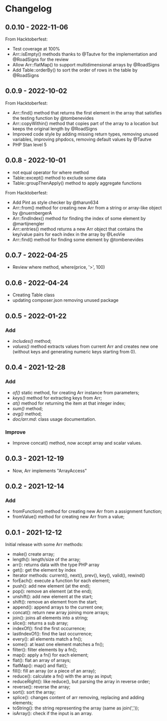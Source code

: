 # Changelog

## 0.0.10 - 2022-11-06
From Hacktoberfest:
- Test coverage at 100%
- Arr::isEmpty() methods thanks to @Tautve for the implementation and @RoadSigns for the review
- Allow Arr::flatMap() to support multidimensional arrays by @RoadSigns
- Add Table::orderBy() to sort the order of rows in the table by @RoadSigns

## 0.0.9 - 2022-10-02
From Hacktoberfest:
- Arr::find() method that returns the first element in the array that satisfies the testing function by @tombenevides
- Arr::copyWithin() method that copies part of the array to a location but keeps the original length by @RoadSigns
- Improved code style by adding missing return types, removing unused variables, improving phpdocs, removing default values by @Tautve
- PHP Stan level 5

## 0.0.8 - 2022-10-01
- not equal operator for where method
- Table::except() method to exclude some data
- Table::groupThenApply() method to apply aggregate functions

From Hacktoberfest:
- Add Pint as style checker by @tharun634
- Arr::from() method for creating new Arr from a string or array-like object by @nuernbergerA
- Arr::findIndex() method for finding the index of some element by @martijnengler
- Arr::entries() method returns a new Arr object that contains the key/value pairs for each index in the array by @LeoVie
- Arr::find() method for finding some element by @tombenevides


## 0.0.7 - 2022-04-25
- Review where method, where(price, '>', 100)

## 0.0.6 - 2022-04-24
- Creating Table class
- updating composer.json removing unused package

## 0.0.5 - 2022-01-22
### Add
- *includes()* method;
- *values()* method extracts values from current Arr and creates new one (without keys and generating numeric keys starting from 0).

## 0.0.4 - 2021-12-28
### Add
- *of()* static method, for creating Arr instance from parameters;
- *keys()* method for extracting keys from Arr;
- *at()* method for returning the item at that integer index;
- *sum()* method;
- *avg()* method;
- *doc/arr.md*: class usage documentation.

### Improve
- Improve concat() method, now accept array and scalar values.

## 0.0.3 - 2021-12-19
- Now, Arr implements "ArrayAccess"

## 0.0.2 - 2021-12-14
### Add
- fromFunction() method for creating new Arr from a assignment function;
- fromValue() method for creating new Arr from a value;

## 0.0.1 - 2021-12-12
Initial release with some Arr methods:
- make() create array;
- length(): length/size of the array;
- arr(): returns data with the type PHP array
- get(): get the element by index
- Iterator methods: current(), next(), prev(), key(), valid(), rewind()
- forEach(): execute a function for each element;
- push(): add new element (at the end);
- pop(): remove an element (at the end);
- unshift(): add new element at the start;
- shift(): remove an element from the start;
- append(): append arrays to the current one;
- concat(): return new array joining more arrays;
- join(): joins all elements into a string;
- slice(): returns a sub array;
- indexOf(): find the first occurrence;
- lastIndexOf(): find the last occurrence;
- every(): all elements match a fn();
- some(): at least one element matches a fn();
- filter(): filter elements by a fn();
- map(): apply a fn() for each element;
- flat(): flat an array of arrays;
- flatMap(): map() and flat();
- fill(): fill an array (or a piece of an array);
- reduce(): calculate a fn() with the array as input;
- reduceRight(): like reduce(), but parsing the array in reverse order;
- reverse(): reverse the array;
- sort(): sort the array;
- splice(): changes content of arr removing, replacing and adding elements;
- toString(): the string representing the array (same as join(','));
- isArray(): check if the input is an array.


